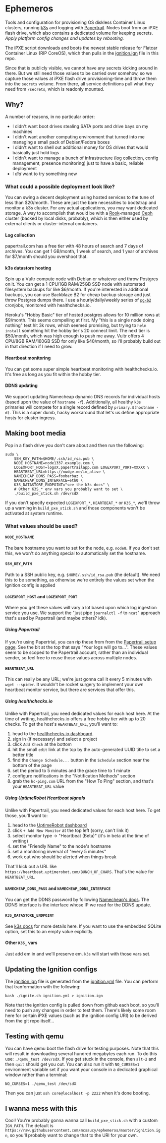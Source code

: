 # Ephemeros

Tools and configuration for provisioning OS diskless Container Linux clusters,
running [k3s](https://k3s.io) and logging with
[Papertrail](https://papertrail.com). Nodes boot from an iPXE flash drive,
which also contains a dedicated volume for keeping secrets. *Apply platform
config changes and updates by rebooting.*

The iPXE script downloads and boots the newest stable release for Flatcar
Container Linux (RIP CoreOS), which then pulls in the
[ignition.ign](ignition.ign) file in this repo.

Since that is publicly visible, we cannot have any secrets kicking around in
there. But we still need those values to be carried over somehow, so we capture
those values at iPXE flash drive provisioning-time and throw them into the
`secrets` volume. From there, all service definitions pull what they need from
`/secrets`, which is readonly mounted.

## Why?

A number of reasons, in no particular order:

- I didn't want boot drives stealing SATA ports and drive bays on my machines
- I didn't want another computing environment that turned into me managing a
  small pack of Debian/Fedora boxes
- I didn't want to shell out additional money for OS drives that would
  basically just hold logs
- I didn't want to manage a bunch of infrastructure (log collection, config
  management, presence monitoring) just to have a basic, reliable deployment
- I *did* want to try something new

### What could a possible deployment look like?

You can swing a decent deployment using hosted services to the tune of less
than $20/month. These are just the bare necessities to bootstrap and monitor a
k3s cluster. For any actual applications, you may want dedicated storage. A
way to accomplish that would be with a [Rook](https://rook.io)-managed [Ceph](
https://ceph.io) cluster (backed by local disks, probably), which is then
either used by external clients or cluster-internal containers.

#### Log collection
papertrail.com has a free tier with 48 hours of search and 7 days of archives.
You can get 1 GB/month, 1 week of search, and 1 year of archives for $7/month
should you overshoot that.

#### k3s datastore hosting
Spin up a Vultr compute node with Debian or whatever and throw Postgres on it.
You can get a 1 CPU/1GB RAM/25GB SSD node with automated filesystem backups for
like $6/month. If you're interested in additional backups, you can use
Backblaze B2 for cheap backup storage and just throw Postgres dumps there.
I use a hourly/daily/weekly series of
[`pg-b2`](https://github.com/mcsaucy/pg-b2) cronjobs, monitored with
healthchecks.io.

Heroku's "Hobby Basic" tier of hosted postgres allows for 10 million rows at
$9/month. This seems compelling at first. My "this is a single node doing
nothing" test hit 3k rows, which seemed promising, but trying to `helm install`
something hit the hobby tier's 20 connect limit. The next tier is $50/month,
which was high enough to push me away. Vultr offers 4 CPU/8GB RAM/160GB SSD for
only like $40/month, so I'll probably build out in that direction if I need to
grow.

#### Heartbeat monitoring
You can get some super simple heartbeat monitoring with healthchecks.io. It's
free as long as you fit within the hobby tier.

#### DDNS updating
We support updating Namecheap dynamic DNS records for individual hosts (based
upon the value of `hostname -f`). Additionally, all healthy `k3s` primaries
will compete for a single record defined by `primary.$(hostname -d)`. This is a
super dumb, hacky workaround that let's us define appropriate hosts for cluster
ingress.

## Making boot media

Pop in a flash drive you don't care about and then run the following:

```shell
sudo \
    SSH_KEY_PATH=$HOME/.ssh/id_rsa.pub \
    NODE_HOSTNAME=node1337.example.com \
    LOGEXPORT_HOST=logsX.papertrailapp.com LOGEXPORT_PORT=XXXXX \
    HEARTBEAT_URL=https://nudge.me/im_alive \
    NAMECHEAP_DDNS_PASS=foobarbaz \
    NAMECHEAP_DDNS_INTERFACE=eth0 \
    K3S_DATASTORE_ENDPOINT="see the k3s docs" \
    # Other K3S_* env vars you probably want to set \
    ./build_pxe_stick.sh /dev/sdX
```

If you don't specify expected `LOGEXPORT_*`, `HEARTBEAT_*` or `K3S_*`, we'll
throw up a warning in `build_pxe_stick.sh` and those components won't be
activated at system runtime.

### What values should be used?

#### `NODE_HOSTNAME`

The bare hostname you want to set for the node, e.g. `node0`. If you don't set
this, we won't do anything special to automatically set the hostname. 

#### `SSH_KEY_PATH`

Path to a SSH public key, e.g. `$HOME/.ssh/id_rsa.pub` (the default). We need
this to be something, as otherwise we're entirely the values set when the
Ignition config is applied

#### `LOGEXPORT_HOST` and `LOGEXPORT_PORT`

Where you get these values will vary a lot based upon which log ingestion
service you use. We support the "just pipe `journalctl -f` to `ncat`" approach
that's used by Papertrail (and maybe others? idk).

##### Using Papertrail

If you're using Papertrial, you can rip these from from the
[Papertrail setup page](
https://papertrailapp.com/systems/setup?type=system&platform=unix). See the bit
at the top that says "Your logs will go to...". These values seem to be scoped
to the Papertrail account, rather than an individual sender, so feel free to
reuse those values across multiple nodes.

#### `HEARTBEAT_URL`

This can really be any URL; we're just gonna call it every 5 minutes with
`wget --spider`. It wouldn't be rocket surgery to implement your own heartbeat
monitor service, but there are services that offer this.

##### Using healthchecks.io

Unlike with Papertrail, you need dedicated values for each host here. At the
time of writing, healthchecks.io offers a free hobby tier with up to 20 checks.
To get the host's `HEARTBEAT_URL`, you'll want to:

1.  head to the [healthchecks.io dashboard](https://healthchecks.io).
2.  sign in (if necessary) and select a project
3.  click `Add Check` at the bottom
4.  hit the small `edit` link at the top by the auto-generated UUID title to
    set a better title
5.  find the `Change Schedule...` button in the `Schedule` section near the
    bottom of the page
6.  set the period to 5 minutes and the grace time to 1 minute
7.  configure notifications in the "Notification Methods" section
8.  grab the `hc-ping.com` URL from the "How To Ping" section, and that's your
    `HEARTBEAT_URL` value

##### Using UptimeRobot Heartbeat signals

Unlike with Papertrail, you need dedicated values for each host here. To get
those, you'll want to:

1.  head to the [UptimeRobot dashboard](
    https://uptimerobot.com/dashboard#mainDashboard)
2.  click `+ Add New Monitor` at the top left (sorry, can't link it)
3.  select monitor type -> "Heartbeat (Beta)" (it's in beta at the time of
    writing)
4.  set the "Friendly Name" to the node's hostname
5.  set a monitoring inverval of "every 5 minutes"
6.  work out who should be alerted when things break

That'll kick out a URL like `https://heartbeat.uptimerobot.com/BUNCH_OF_CHARS`.
That's the value for `HEARTBEAT_URL`.

#### `NAMECHEAP_DDNS_PASS` and `NAMECHEAP_DDNS_INTERFACE`
You can get the DDNS password by following [Namecheap's
docs](https://www.namecheap.com/support/knowledgebase/article.aspx/595/11/how-do-i-enable-dynamic-dns-for-a-domain).
The DDNS interface is the interface whose IP we read for the DDNS update.

#### `K3S_DATASTORE_ENDPOINT`

See [k3s docs](https://rancher.com/docs/k3s/latest/en/installation/datastore/)
for more details here. If you want to use the embedded SQLite option, set this
to an empty value explicitly.

#### Other `K3S_` vars

Just add em in and we'll preserve em. `k3s` will start with those vars set.

## Updating the Ignition configs

The [ignition.ign](ignition.ign) file is generated from the
[ignition.yml](ignition.yml) file. You can perform that tranformation with
the following:

```shell
bash ./ignite.sh ignition.yml > ignition.ign
```

Note that the ignition config is pulled down from github each boot, so you'll
need to push any changes in order to test them. There's likely some room here
for certain iPXE values (such as the ignition config URI) to be derived from
the git repo itself...

## Testing with qemu

You can have qemu boot the flash drive for testing purposes. Note that this
will result in downloading several hundred megabytes each run. To do this use:
`./qemu_test /dev/sdX`. If you get stuck in the console, then `alt-2` and then
`quit` should get you out. You can also run it with `NO_CURSES=1` environment
variable set if you want your console in a dedicated graphical window rather
than a terminal:

```shell
NO_CURSES=1 ./qemu_test /dev/sdX
```

Then you can just `ssh core@localhost -p 2222` when it's done booting.

## I wanna mess with this

Cool! You're probably gonna wanna call `build_pxe_stick.sh` with a custom
`IGN_PATH`. The default is
`https://raw.githubusercontent.com/mcsaucy/ephemeros/master/ignition.ign`, so
you'll probably want to change that to the URI for your own.

